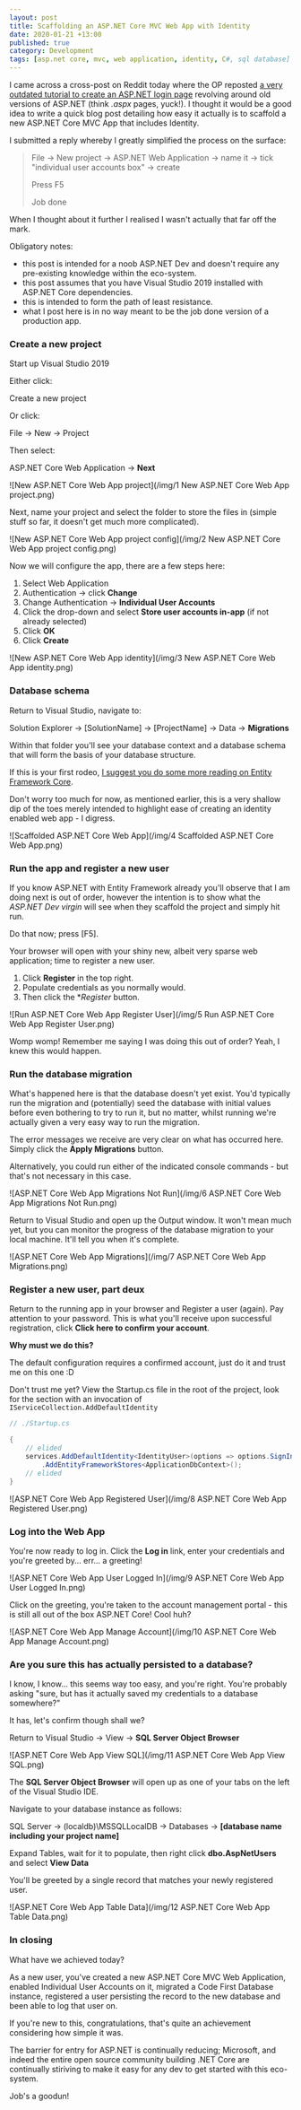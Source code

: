 ```yaml
---
layout: post
title: Scaffolding an ASP.NET Core MVC Web App with Identity
date: 2020-01-21 +13:00
published: true
category: Development
tags: [asp.net core, mvc, web application, identity, C#, sql database]
---
```


I came across a cross-post on Reddit today where the OP reposted [a very outdated tutorial to create an ASP.NET login page](https://www.reddit.com/r/csharp/comments/er9n1s/how_to_create_aspnet_login_page_using_c/) revolving around old versions of ASP.NET (think *.aspx* pages, yuck!). I thought it would be a good idea to write a quick blog post detailing how easy it actually is to scaffold a new ASP.NET Core MVC App that includes Identity.

I submitted a reply whereby I greatly simplified the process on the surface:

> File -> New project -> ASP.NET Web Application -> name it -> tick "individual user accounts box" -> create
>
> Press F5
>
> Job done

When I thought about it further I realised I wasn't actually that far off the mark.

Obligatory notes:
- this post is intended for a noob ASP.NET Dev and doesn't require any pre-existing knowledge within the eco-system.
- this post assumes that you have Visual Studio 2019 installed with ASP.NET Core dependencies.
- this is intended to form the path of least resistance.
- what I post here is in no way meant to be the job done version of a production app.


### Create a new project

Start up Visual Studio 2019

Either click:

Create a new project

Or click:

File -> New -> Project

Then select:

ASP.NET Core Web Application -> **Next**

![New ASP.NET Core Web App project](/img/1 New ASP.NET Core Web App project.png)


Next, name your project and select the folder to store the files in (simple stuff so far, it doesn't get much more complicated).

![New ASP.NET Core Web App project config](/img/2 New ASP.NET Core Web App project config.png)


Now we will configure the app, there are a few steps here:

1. Select Web Application
2. Authentication -> click **Change**
3. Change Authentication -> **Individual User Accounts**
4. Click the drop-down and select **Store user accounts in-app** (if not already selected)
5. Click **OK**
6. Click **Create**

![New ASP.NET Core Web App identity](/img/3 New ASP.NET Core Web App identity.png)


### Database schema

Return to Visual Studio, navigate to:

Solution Explorer -> [SolutionName] -> [ProjectName] -> Data -> **Migrations**

Within that folder you'll see your database context and a database schema that will form the basis of your database structure.

If this is your first rodeo, [I suggest you do some more reading on Entity Framework Core](https://docs.microsoft.com/en-us/aspnet/core/data/ef-mvc/intro?view=aspnetcore-3.1).

Don't worry too much for now, as mentioned earlier, this is a very shallow dip of the toes merely intended to highlight ease of creating an identity enabled web app - I digress.

![Scaffolded ASP.NET Core Web App](/img/4 Scaffolded ASP.NET Core Web App.png)


### Run the app and register a new user

If you know ASP.NET with Entity Framework already you'll observe that I am doing next is out of order, however the intention is to show what the *ASP.NET Dev virgin* will see when they scaffold the project and simply hit run.

Do that now; press [F5].

Your browser will open with your shiny new, albeit very sparse web application; time to register a new user.

1. Click **Register** in the top right.
2. Populate credentials as you normally would.
3. Then click the **Register* button.

![Run ASP.NET Core Web App Register User](/img/5 Run ASP.NET Core Web App Register User.png)

Womp womp! Remember me saying I was doing this out of order? Yeah, I knew this would happen.


### Run the database migration

What's happened here is that the database doesn't yet exist. You'd typically run the migration and (potentially) seed the database with initial values before even bothering to try to run it, but no matter, whilst running we're actually given a very easy way to run the migration.

The error messages we receive are very clear on what has occurred here. Simply click the **Apply Migrations** button.

Alternatively, you could run either of the indicated console commands - but that's not necessary in this case.

![ASP.NET Core Web App Migrations Not Run](/img/6 ASP.NET Core Web App Migrations Not Run.png)


Return to Visual Studio and open up the Output window. It won't mean much yet, but you can monitor the progress of the database migration to your local machine. It'll tell you when it's complete.

![ASP.NET Core Web App Migrations](/img/7 ASP.NET Core Web App Migrations.png)


### Register a new user, part deux

Return to the running app in your browser and Register a user (again). Pay attention to your password. This is what you'll receive upon successful registration, click **Click here to confirm your account**.

**Why must we do this?**

The default configuration requires a confirmed account, just do it and trust me on this one :D

Don't trust me yet? View the Startup.cs file in the root of the project, look for the section with an invocation of `IServiceCollection.AddDefaultIdentity`

```c#
// ./Startup.cs

{
    // elided
    services.AddDefaultIdentity<IdentityUser>(options => options.SignIn.RequireConfirmedAccount = true)
        .AddEntityFrameworkStores<ApplicationDbContext>();
    // elided
}
```

![ASP.NET Core Web App Registered User](/img/8 ASP.NET Core Web App Registered User.png)


### Log into the Web App

You're now ready to log in. Click the **Log in** link, enter your credentials and you're greeted by... err... a greeting!

![ASP.NET Core Web App User Logged In](/img/9 ASP.NET Core Web App User Logged In.png)


Click on the greeting, you're taken to the account management portal - this is still all out of the box ASP.NET Core! Cool huh?

![ASP.NET Core Web App Manage Account](/img/10 ASP.NET Core Web App Manage Account.png)


### Are you sure this has actually persisted to a database?

I know, I know... this seems way too easy, and you're right. You're probably asking "sure, but has it actually saved my credentials to a database somewhere?"

It has, let's confirm though shall we?

Return to Visual Studio -> View -> **SQL Server Object Browser**

![ASP.NET Core Web App View SQL](/img/11 ASP.NET Core Web App View SQL.png)


The **SQL Server Object Browser** will open up as one of your tabs on the left of the Visual Studio IDE.

Navigate to your database instance as follows:

SQL Server -> (localdb)\MSSQLLocalDB -> Databases -> **[database name including your project name]**

Expand Tables, wait for it to populate, then right click **dbo.AspNetUsers** and select **View Data**

You'll be greeted by a single record that matches your newly registered user.

![ASP.NET Core Web App Table Data](/img/12 ASP.NET Core Web App Table Data.png)


### In closing

What have we achieved today?

As a new user, you've created a new ASP.NET Core MVC Web Application, enabled Individual User Accounts on it, migrated a Code First Database instance, registered a user persisting the record to the new database and been able to log that user on.

If you're new to this, congratulations, that's quite an achievement considering how simple it was.

The barrier for entry for ASP.NET is continually reducing; Microsoft, and indeed the entire open source community building .NET Core are continually stiriving to make it easy for any dev to get started with this eco-system.

Job's a goodun!

